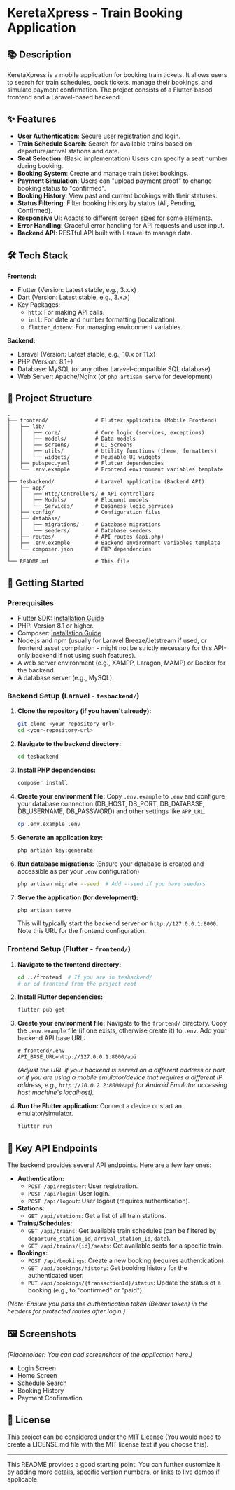 # KeretaXpress - Train Booking Application

## 📚 Description

KeretaXpress is a mobile application for booking train tickets. It allows users to search for train schedules, book tickets, manage their bookings, and simulate payment confirmation. The project consists of a Flutter-based frontend and a Laravel-based backend.

## ✨ Features

*   **User Authentication**: Secure user registration and login.
*   **Train Schedule Search**: Search for available trains based on departure/arrival stations and date.
*   **Seat Selection**: (Basic implementation) Users can specify a seat number during booking.
*   **Booking System**: Create and manage train ticket bookings.
*   **Payment Simulation**: Users can "upload payment proof" to change booking status to "confirmed".
*   **Booking History**: View past and current bookings with their statuses.
*   **Status Filtering**: Filter booking history by status (All, Pending, Confirmed).
*   **Responsive UI**: Adapts to different screen sizes for some elements.
*   **Error Handling**: Graceful error handling for API requests and user input.
*   **Backend API**: RESTful API built with Laravel to manage data.

## 🛠️ Tech Stack

**Frontend:**
*   Flutter (Version: Latest stable, e.g., 3.x.x)
*   Dart (Version: Latest stable, e.g., 3.x.x)
*   Key Packages:
    *   `http`: For making API calls.
    *   `intl`: For date and number formatting (localization).
    *   `flutter_dotenv`: For managing environment variables.

**Backend:**
*   Laravel (Version: Latest stable, e.g., 10.x or 11.x)
*   PHP (Version: 8.1+)
*   Database: MySQL (or any other Laravel-compatible SQL database)
*   Web Server: Apache/Nginx (or `php artisan serve` for development)

## 📂 Project Structure

```
.
├── frontend/               # Flutter application (Mobile Frontend)
│   ├── lib/
│   │   ├── core/           # Core logic (services, exceptions)
│   │   ├── models/         # Data models
│   │   ├── screens/        # UI Screens
│   │   ├── utils/          # Utility functions (theme, formatters)
│   │   └── widgets/        # Reusable UI widgets
│   ├── pubspec.yaml        # Flutter dependencies
│   └── .env.example        # Frontend environment variables template
│
├── tesbackend/             # Laravel application (Backend API)
│   ├── app/
│   │   ├── Http/Controllers/ # API controllers
│   │   ├── Models/         # Eloquent models
│   │   └── Services/       # Business logic services
│   ├── config/             # Configuration files
│   ├── database/
│   │   ├── migrations/     # Database migrations
│   │   └── seeders/        # Database seeders
│   ├── routes/             # API routes (api.php)
│   ├── .env.example        # Backend environment variables template
│   └── composer.json       # PHP dependencies
│
└── README.md               # This file
```

## 🚀 Getting Started

### Prerequisites

*   Flutter SDK: [Installation Guide](https://flutter.dev/docs/get-started/install)
*   PHP: Version 8.1 or higher.
*   Composer: [Installation Guide](https://getcomposer.org/doc/00-intro.md)
*   Node.js and npm (usually for Laravel Breeze/Jetstream if used, or frontend asset compilation - might not be strictly necessary for this API-only backend if not using such features).
*   A web server environment (e.g., XAMPP, Laragon, MAMP) or Docker for the backend.
*   A database server (e.g., MySQL).

### Backend Setup (Laravel - `tesbackend/`)

1.  **Clone the repository (if you haven't already):**
    ```bash
    git clone <your-repository-url>
    cd <your-repository-url>
    ```

2.  **Navigate to the backend directory:**
    ```bash
    cd tesbackend
    ```

3.  **Install PHP dependencies:**
    ```bash
    composer install
    ```

4.  **Create your environment file:**
    Copy `.env.example` to `.env` and configure your database connection (DB\_HOST, DB\_PORT, DB\_DATABASE, DB\_USERNAME, DB\_PASSWORD) and other settings like `APP_URL`.
    ```bash
    cp .env.example .env
    ```

5.  **Generate an application key:**
    ```bash
    php artisan key:generate
    ```

6.  **Run database migrations:**
    (Ensure your database is created and accessible as per your `.env` configuration)
    ```bash
    php artisan migrate --seed  # Add --seed if you have seeders
    ```

7.  **Serve the application (for development):**
    ```bash
    php artisan serve
    ```
    This will typically start the backend server on `http://127.0.0.1:8000`. Note this URL for the frontend configuration.

### Frontend Setup (Flutter - `frontend/`)

1.  **Navigate to the frontend directory:**
    ```bash
    cd ../frontend  # If you are in tesbackend/
    # or cd frontend from the project root
    ```

2.  **Install Flutter dependencies:**
    ```bash
    flutter pub get
    ```

3.  **Create your environment file:**
    Navigate to the `frontend/` directory. Copy the `.env.example` file (if one exists, otherwise create it) to `.env`.
    Add your backend API base URL:
    ```env
    # frontend/.env
    API_BASE_URL=http://127.0.0.1:8000/api
    ```
    *(Adjust the URL if your backend is served on a different address or port, or if you are using a mobile emulator/device that requires a different IP address, e.g., `http://10.0.2.2:8000/api` for Android Emulator accessing host machine's localhost).*

4.  **Run the Flutter application:**
    Connect a device or start an emulator/simulator.
    ```bash
    flutter run
    ```

## 🔗 Key API Endpoints

The backend provides several API endpoints. Here are a few key ones:

*   **Authentication:**
    *   `POST /api/register`: User registration.
    *   `POST /api/login`: User login.
    *   `POST /api/logout`: User logout (requires authentication).
*   **Stations:**
    *   `GET /api/stations`: Get a list of all train stations.
*   **Trains/Schedules:**
    *   `GET /api/trains`: Get available train schedules (can be filtered by `departure_station_id`, `arrival_station_id`, `date`).
    *   `GET /api/trains/{id}/seats`: Get available seats for a specific train.
*   **Bookings:**
    *   `POST /api/bookings`: Create a new booking (requires authentication).
    *   `GET /api/bookings/history`: Get booking history for the authenticated user.
    *   `PUT /api/bookings/{transactionId}/status`: Update the status of a booking (e.g., to "confirmed" or "paid").

*(Note: Ensure you pass the authentication token (Bearer token) in the headers for protected routes after login.)*

## 🖼️ Screenshots

*(Placeholder: You can add screenshots of the application here.)*
*   Login Screen
*   Home Screen
*   Schedule Search
*   Booking History
*   Payment Confirmation

## 📜 License

This project can be considered under the [MIT License](LICENSE.md) (You would need to create a LICENSE.md file with the MIT license text if you choose this).

---

This README provides a good starting point. You can further customize it by adding more details, specific version numbers, or links to live demos if applicable. 